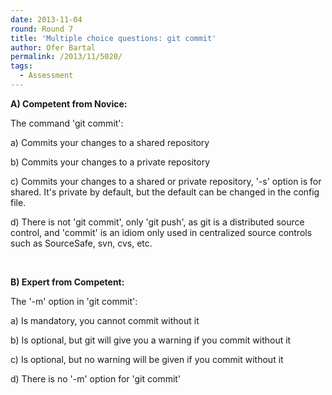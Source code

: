 ```yaml
---
date: 2013-11-04
round: Round 7
title: 'Multiple choice questions: git commit'
author: Ofer Bartal
permalink: /2013/11/5020/
tags:
  - Assessment
---
```

**A) Competent from Novice:**

The command 'git commit':

a) Commits your changes to a shared repository

b) Commits your changes to a private repository

c) Commits your changes to a shared or private repository, '-s' option is for shared. It's private by default, but the default can be changed in the config file.

d) There is not 'git commit', only 'git push', as git is a distributed source control, and 'commit' is an idiom only used in centralized source controls such as SourceSafe, svn, cvs, etc.

&nbsp;

**B) Expert from Competent:**

The '-m' option in 'git commit':

a) Is mandatory, you cannot commit without it

b) Is optional, but git will give you a warning if you commit without it

c) Is optional, but no warning will be given if you commit without it

d) There is no '-m' option for 'git commit'
